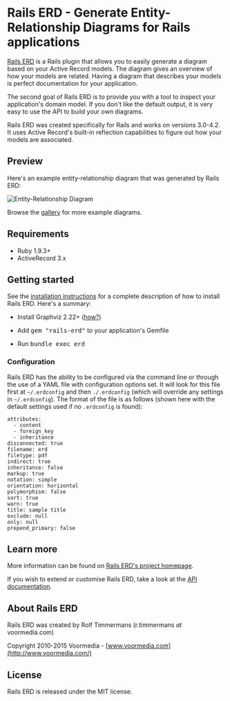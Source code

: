 Rails ERD - Generate Entity-Relationship Diagrams for Rails applications
========================================================================

[Rails ERD](http://voormedia.github.io/rails-erd/) is a Rails plugin that allows you to easily generate a diagram based on your Active Record models. The diagram gives an overview of how your models are related. Having a diagram that describes your models is perfect documentation for your application.

The second goal of Rails ERD is to provide you with a tool to inspect your application's domain model. If you don't like the default output, it is very easy to use the API to build your own diagrams.

Rails ERD was created specifically for Rails and works on versions 3.0-4.2. It uses Active Record's built-in reflection capabilities to figure out how your models are associated.


Preview
-------

Here's an example entity-relationship diagram that was generated by Rails ERD:

![Entity-Relationship Diagram](http://voormedia.github.io/rails-erd/images/entity-relationship-diagram.png)

Browse the [gallery](http://voormedia.github.io/rails-erd/gallery.html) for more example diagrams.


Requirements
---------------

* Ruby 1.9.3+
* ActiveRecord 3.x

Getting started
---------------

See the [installation instructions](http://voormedia.github.io/rails-erd/install.html) for a complete description of how to install Rails ERD. Here's a summary:

* Install Graphviz 2.22+ ([how?](http://voormedia.github.io/rails-erd/install.html))

* Add <tt>gem "rails-erd"</tt> to your application's Gemfile

* Run <tt>bundle exec erd</tt>

### Configuration

Rails ERD has the ability to be configured via the command line or through the use of a YAML file with configuration options set. It will look for this file first at `~/.erdconfig` and then `./.erdconfig` (which will override any settings in `~/.erdconfig`). The format of the file is as follows (shown here with the default settings used if no `.erdconfig` is found):

```
attributes:
  - content
  - foreign_key
  - inheritance
disconnected: true
filename: erd
filetype: pdf
indirect: true
inheritance: false
markup: true
notation: simple
orientation: horizontal
polymorphism: false
sort: true
warn: true
title: sample title
exclude: null
only: null
prepend_primary: false
```


Learn more
----------

More information can be found on [Rails ERD's project homepage](http://voormedia.github.io/rails-erd/).

If you wish to extend or customise Rails ERD, take a look at the [API documentation](http://rubydoc.info/github/voormedia/rails-erd/frames).


About Rails ERD
---------------

Rails ERD was created by Rolf Timmermans (r.timmermans *at* voormedia.com)

Copyright 2010-2015 Voormedia - [www.voormedia.com](http://www.voormedia.com/)


License
-------

Rails ERD is released under the MIT license.
